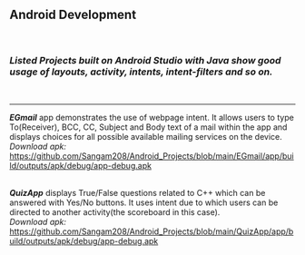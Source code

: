 <h2><b>Android Development</b></h2><br>
<h3><b><i>Listed Projects built on Android Studio with Java show good usage of layouts, activity, intents, intent-filters and so on.</i></b></h3><br><hr>

<b><i>EGmail</i></b> app demonstrates the use of webpage intent. It allows users to type To(Receiver), BCC, CC, Subject and Body text of a mail within the app and displays choices for all possible available mailing services on the device.<br>
<i>Download apk: </i>https://github.com/Sangam208/Android_Projects/blob/main/EGmail/app/build/outputs/apk/debug/app-debug.apk<br><br>

<b><i>QuizApp</i></b> displays True/False questions related to C++ which can be answered with Yes/No buttons. It uses intent due to which users can be directed 
to another activity(the scoreboard in this case).<br>
<i>Download apk: </i>https://github.com/Sangam208/Android_Projects/blob/main/QuizApp/app/build/outputs/apk/debug/app-debug.apk
